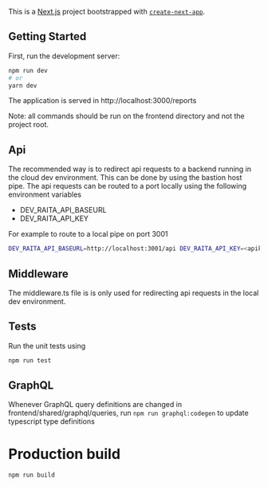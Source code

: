 This is a [Next.js](https://nextjs.org/) project bootstrapped with [`create-next-app`](https://github.com/vercel/next.js/tree/canary/packages/create-next-app).

## Getting Started

First, run the development server:

```bash
npm run dev
# or
yarn dev
```

The application is served in http://localhost:3000/reports

Note: all commands should be run on the frontend directory and not the project root.

## Api

The recommended way is to redirect api requests to a backend running in the cloud dev environment. This can be done by using the bastion host pipe. The api requests can be routed to a port locally using the following environment variables

- DEV_RAITA_API_BASEURL
- DEV_RAITA_API_KEY

For example to route to a local pipe on port 3001

```bash
DEV_RAITA_API_BASEURL=http://localhost:3001/api DEV_RAITA_API_KEY=<apikey> npm run dev
```

## Middleware

The middleware.ts file is is only used for redirecting api requests in the local dev environment.

## Tests

Run the unit tests using

```bash
npm run test
```

## GraphQL

Whenever GraphQL query definitions are changed in frontend/shared/graphql/queries, run `npm run graphql:codegen` to update typescript type definitions

# Production build

```bash
npm run build
```
